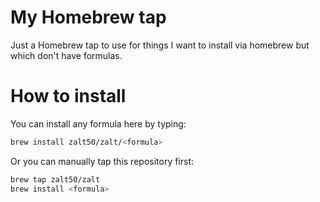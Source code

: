 # My Homebrew tap

Just a Homebrew tap to use for things I want to install via homebrew but which don't have formulas.

# How to install

You can install any formula here by typing:

```sh
brew install zalt50/zalt/<formula>
```

Or you can manually tap this repository first:

```sh
brew tap zalt50/zalt
brew install <formula>
```
